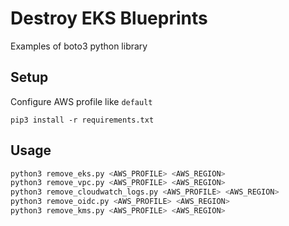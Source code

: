 # Destroy EKS Blueprints

Examples of boto3 python library

## Setup
Configure AWS profile like `default`

```shell
pip3 install -r requirements.txt
```

## Usage

```sh
python3 remove_eks.py <AWS_PROFILE> <AWS_REGION>
python3 remove_vpc.py <AWS_PROFILE> <AWS_REGION>
python3 remove_cloudwatch_logs.py <AWS_PROFILE> <AWS_REGION>
python3 remove_oidc.py <AWS_PROFILE> <AWS_REGION>
python3 remove_kms.py <AWS_PROFILE> <AWS_REGION>
```

